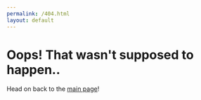 ```yaml
---
permalink: /404.html
layout: default
---
```


<h1>Oops! That wasn't supposed to happen..</h1>
<p>Head on back to the <a href="https://clairefox.github.io/">main page</a>!</p>